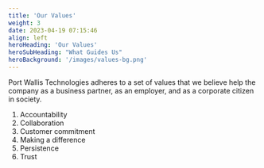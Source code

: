 ```yaml
---
title: 'Our Values'
weight: 3
date: 2023-04-19 07:15:46
align: left
heroHeading: 'Our Values'
heroSubHeading: "What Guides Us"
heroBackground: '/images/values-bg.png'
---
```


Port Wallis Technologies adheres to a set of values that we believe help the company as a business partner, as an employer, and as a corporate citizen in society.

1. Accountability
1. Collaboration
1. Customer commitment
1. Making a difference
1. Persistence
1. Trust
